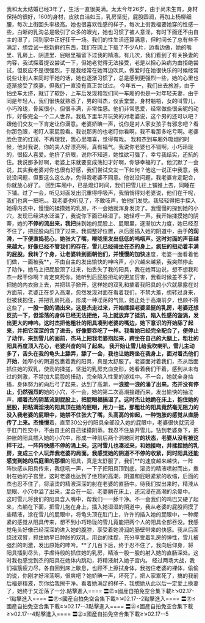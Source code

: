 我和太太结婚已经3年了，生活一直很美满。太太今年26岁，由于尚未生育，身材保持的很好，160的身材，皮肤白洁如玉，乳房坚挺，屁股圆润，再加上杨柳细腰，每次上街回头率极高。她也很喜欢性感的样子，每次上街我福要她穿的性感一些，白晰的乳沟总是吸引了众多的眼光，她也习惯了被人意淫，有时下面还不由自主的湿了，回到家中正好狂干一场。我们的性生活还算满意，但时间长了总有些不满足，想尝试一些新鲜的东西，我们在网上下载了不少A片，边看边做，她的嘴里、乳房上、阴道里、屁眼里福留下过我的精液。有几次，我们看到了有关换妻的内容，我试探着提议尝试一下，但她老觉得无法接受，老是以担心染病为由拒绝尝试，但反应不是很强烈，于是我经常在她耳边吹风，做爱时在她很快乐的时候经常说些让别人来同时干她的话，她也逐渐习惯了，总是感到更强烈一些，她的心里也逐渐接受了换妻，但我们一直没有真正尝试过。 今年五一，我们出去旅游，由于怕坐车太挤，就订了软卧，上车后发现和我们同一车厢的也是一对年轻夫妻，由于同是年轻人，我们很快就熟悉了，男的叫杰，仪表堂堂，身材魁梧，女的叫雪儿，小巧玲珑，骨架很小，但很丰满，非常性感。他们非常恩爱，经常做些很亲昵的动作，好像完全一个二人世界。我私下里半开玩笑的对老婆说，这个男的还可以吧？跟他们交友一下肯定让你满意。老婆娇晪一声，说你是对人家女孩子有邪念吧？看你那色眼，老盯人家屁股看。我说那男的也老盯你看啊，我不看那多吃亏啊。老婆脸色变的红润，不再理我，我心里暗喜，觉得有戏。 我和杰到车厢外吸烟的时候，他对我说，你的夫人好漂亮啊，真有福气。我说你老婆也不错啊，小巧玲珑的，很招人喜爱。他挤了挤眼，说你不知道，她性欲可强了，幸亏我结实，还抗的住。我说那多好啊，老婆上床就要变成荡妇才好啊，你够幸福的了。他沉默了一会说，其实我老婆对你也很有好感，我们尝试交友一下如何？他这一说正中我意，我说没问题，但要这么这么办，免得我老婆不同意。他说没问题，我老婆肯定配合，你就放心好了。 回到车厢中，已是熄灯时间，我们把雪儿往上铺推上去，同睡在下铺。过了一会，听见对面发出沉重得呼吸声，我悄悄得对老婆说，他们在干呢，我们也爽一把吧。。我老婆也听见了，不敢吱声，怕他们发觉。我轻轻得把手探入她得内衣中，慢慢的揉摸她的乳房，不一会她就浑身发烫了。我慢慢的探到她的小穴，发现已经洪水泛滥了，我说你下面已经湿了。她轻哼一声。我开始揉摸她的阴蒂，她的**不停的流出来，我把**抹到她的屁股上、屁眼里，逐渐加大力度，她已经忍不住了，把屁股向后顶了过来，我调整好位置，从后面插入她的阴道中，由于**的润滑，一下便直捣花心，她张大了嘴，喉咙里发出低低的呜咽声。这时对面的声音越来越大，好像已经不管我们的存在，雪儿已经骑坐在杰的身上，疯狂的扭动着丰满的屁股。我转了个身，让老婆转到面朝他们，并慢慢的加快**速度，老婆一面看着他们做，一面被我**，不由自主的发出愉快的呻吟声，小穴越来越紧，我突然停止了动作，她马上把屁股顶了过来，怕丢失了我的阳具，我在她耳边说，想不想我和杰一起干你啊？肯定爽死你。她听到后屁股扭动的更加厉害，我看时候差不多了，把她的内衣掀上去，并把毯子掀开，这样她的双乳和插着我阳具的小穴就暴露在对方面前，老婆正在步入高潮，忽然发现对面在看着我们，不禁大羞，想转过身来，但被我抱住，并把乳房托高，形成一种淫荡的气氛，她正处于高潮前夕，也顾不得这些了，**一股一股的涌出来，这是杰走过来，开始揉捏老婆坚挺的乳房，老婆还想反抗一下，但淫荡的身体已经无法拒绝，马上就放弃了抵抗，陷入性感的漩涡，发出更大的呻吟。这时杰把他粗壮的阳具凑到老婆的嘴边，她下意识的开始舔了起来，并把它深深的含了进去，好像要吞吃了一样。我看她已经完全配合了，便停止了动作，来到雪儿的面前，杰马上把我老婆抱起来，跨坐在自己的大腿上，粗壮的阳具再度顶入花心，老婆兴奋的叫了起来。 我开始让雪儿给我吹喇叭，雪儿主动多了，舌头在我的龟头上舔弄，舔了一会，我也让她跨坐在我身上，面对着杰他们开始**，她窄小的阴道包裹着我的阳具，真是太舒服了。老婆面对着我们，杰从后面抓住她的双乳，使劲的揉搓，坚挺的乳房充血变形，她看着我们干着，感到从未有过的刺激，不禁加大屁股的扭动，完全陷入性爱的游戏中。不一会，她就全身抽搐，身体努力的向后弓了起来，达到了高潮，**一浪接一浪的涌了出来。杰并没有停止，仍然强烈的**她的小穴，不一会，她的第二次高潮接踵而来，发出愉快的抽泣声。**顺着杰的阴茎流到屁股上，把屁眼福搞湿了。这时杰让她跪在床上，抱住她的屁股，把粘满淫液的阳具顶在她的屁眼，用力一挺，那粗壮的阳具竟然毫无阻力的没入我老婆的屁眼中，她禁不住张大了嘴，头高高的仰起，一种饱胀的感觉从直肠传了上来。杰慢慢**着，直至30公分的阳具全部没入她的屁眼中，老婆很快就沉浸于肛门性交中，不由自主的自己揉摸阴蒂。我忍不住放开雪儿，钻到老婆身下，把肿胀的阳具插入她的小穴中，形成一种前后两个洞被同时**的状态，老婆从没有被这样干过，一阵阵快感不停的涌上来，这时雪儿也凑过来，和她接吻，并揉捏她的乳房，变成三个人玩弄我老婆的局面。我感觉她的阴道不不停的收紧，同时阳具还能感觉到她的后庭里的那根**的阳具，真是太舒服了，我们**的速度越来越快，一阵阵快感从阳具传来，我低吼一声，一下子把阳具顶到底，滚烫的精液喷射而出，撒射在她的子宫里，这时老婆也达到了绝顶的高潮，阴道和屁眼紧紧的收缩，后面的杰也忍不住了，将滚烫的精液深深的射在老婆的直肠中。待我们拔出来时，精液从屁眼、小穴中溢了出来，混合在一起，老婆躺在床上，还沉浸在高潮的余晕中。 这时雪儿将我们的阳具含入嘴中，帮我们一一舔干净。不一会我们的鸡巴又硬了起来，杰躺在下面，把雪儿抱在身上，插入她湿湿的阴道中，我从老婆的屁股间摸了些精液，涂在雪儿的屁眼中，将龟头顶在肛门上，许许的插入她的屁眼中，一种绷紧的感觉从阳具传来，想不到小巧玲珑的雪儿竟能把两个人的阳具全部吞没。我感觉龟头好像已经深深的进入她的腹腔，享受着她滑润的肠壁带来的快感。我从后面绕过双臂，抓住她早已肿胀的双乳，用劲的揉捏，充分享受着乳房的弹性，雪儿被强烈的刺激，发出原始的呻吟。**了几百下后，终于忍不住了，我向后仰身，将阳具插到尽头，手虐待般的抓住她的乳房，精液一股一股的射入她的直肠深处。这时我也感觉到杰的阳具在她体内跳动，将精液射入她子宫内。 经过两场大战，我们福筋疲力尽，各自回到床上歇息，也顾不上擦拭身体，我抱住老婆的裸体，偷偷的说，你刚才好淫荡啊，很爽吧？她娇晪一声，坏死了，把人家累死了，搞的我前后福是精液，罚你给我擦干净。看着她满足的样子，我想她从此以后一定爱上换妻了，她终于又淫荡了一分.點擊進入==== 〓㊣≤國産自拍免空合集下載≥↘02.17--1點擊進入==== 〓㊣≤國産自拍免空合集下載≥↘02.17--2點擊進入==== 〓㊣≤國産自拍免空合集下載≥↘02.17--3點擊進入==== 〓㊣≤國産自拍免空合集下載≥↘02.17--4點擊進入==== 〓㊣≤國産自拍免空合集下載≥↘02.17--5